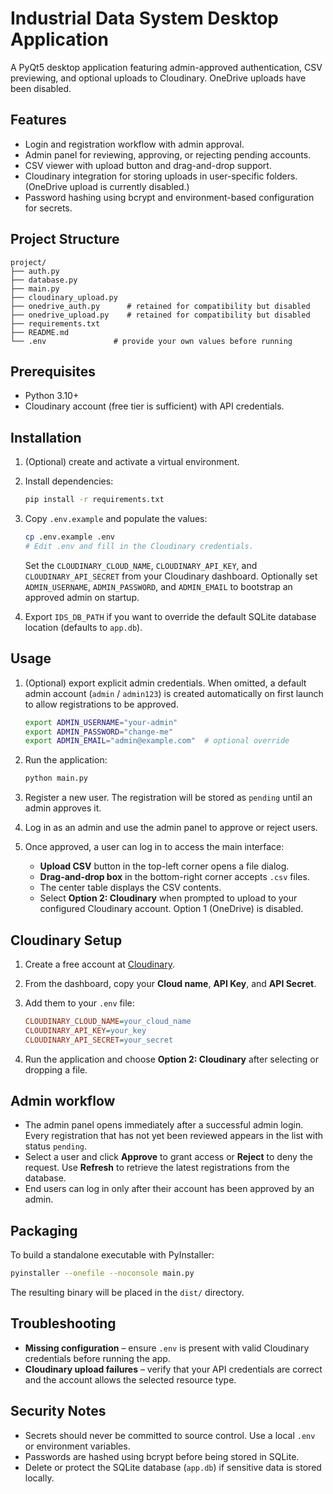 # Industrial Data System Desktop Application

A PyQt5 desktop application featuring admin-approved authentication, CSV previewing, and optional uploads to Cloudinary. OneDrive uploads have been disabled.

## Features

- Login and registration workflow with admin approval.
- Admin panel for reviewing, approving, or rejecting pending accounts.
- CSV viewer with upload button and drag-and-drop support.
- Cloudinary integration for storing uploads in user-specific folders. (OneDrive upload is currently disabled.)
- Password hashing using bcrypt and environment-based configuration for secrets.

## Project Structure

```
project/
├── auth.py
├── database.py
├── main.py
├── cloudinary_upload.py
├── onedrive_auth.py      # retained for compatibility but disabled
├── onedrive_upload.py    # retained for compatibility but disabled
├── requirements.txt
├── README.md
└── .env               # provide your own values before running
```

## Prerequisites

- Python 3.10+
- Cloudinary account (free tier is sufficient) with API credentials.

## Installation

1. (Optional) create and activate a virtual environment.
2. Install dependencies:

   ```bash
   pip install -r requirements.txt
   ```

3. Copy `.env.example` and populate the values:

   ```bash
   cp .env.example .env
   # Edit .env and fill in the Cloudinary credentials.
   ```

   Set the `CLOUDINARY_CLOUD_NAME`, `CLOUDINARY_API_KEY`, and `CLOUDINARY_API_SECRET` from your Cloudinary dashboard. Optionally set `ADMIN_USERNAME`, `ADMIN_PASSWORD`, and `ADMIN_EMAIL` to bootstrap an approved admin on startup.

4. Export `IDS_DB_PATH` if you want to override the default SQLite database location (defaults to `app.db`).

## Usage

1. (Optional) export explicit admin credentials. When omitted, a default admin
   account (`admin` / `admin123`) is created automatically on first launch to
   allow registrations to be approved.

   ```bash
   export ADMIN_USERNAME="your-admin"
   export ADMIN_PASSWORD="change-me"
   export ADMIN_EMAIL="admin@example.com"  # optional override
   ```

2. Run the application:

   ```bash
   python main.py
   ```

3. Register a new user. The registration will be stored as `pending` until an admin approves it.
4. Log in as an admin and use the admin panel to approve or reject users.
5. Once approved, a user can log in to access the main interface:
   - **Upload CSV** button in the top-left corner opens a file dialog.
   - **Drag-and-drop box** in the bottom-right corner accepts `.csv` files.
   - The center table displays the CSV contents.
   - Select **Option 2: Cloudinary** when prompted to upload to your configured Cloudinary account. Option 1 (OneDrive) is disabled.

## Cloudinary Setup

1. Create a free account at [Cloudinary](https://cloudinary.com/).
2. From the dashboard, copy your **Cloud name**, **API Key**, and **API Secret**.
3. Add them to your `.env` file:

   ```ini
   CLOUDINARY_CLOUD_NAME=your_cloud_name
   CLOUDINARY_API_KEY=your_key
   CLOUDINARY_API_SECRET=your_secret
   ```

4. Run the application and choose **Option 2: Cloudinary** after selecting or dropping a file.

## Admin workflow

- The admin panel opens immediately after a successful admin login. Every
  registration that has not yet been reviewed appears in the list with status
  `pending`.
- Select a user and click **Approve** to grant access or **Reject** to deny the
  request. Use **Refresh** to retrieve the latest registrations from the
  database.
- End users can log in only after their account has been approved by an admin.

## Packaging

To build a standalone executable with PyInstaller:

```bash
pyinstaller --onefile --noconsole main.py
```

The resulting binary will be placed in the `dist/` directory.

## Troubleshooting

- **Missing configuration** – ensure `.env` is present with valid Cloudinary credentials before running the app.
- **Cloudinary upload failures** – verify that your API credentials are correct and the account allows the selected resource type.

## Security Notes

- Secrets should never be committed to source control. Use a local `.env` or environment variables.
- Passwords are hashed using bcrypt before being stored in SQLite.
- Delete or protect the SQLite database (`app.db`) if sensitive data is stored locally.
